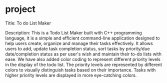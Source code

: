 # project

Title: To do List Maker

Description:
This is a Todo List Maker built with C++ programming language, it is a simple and efficient command-line application designed to help users create, organize and manage their tasks effectively.
It allows users to add, update task completion status, sort tasks by priority/due date/completion status as per user's wish and maintain their to-do lists with ease. 
We have also added color coding to represent different priority levels in the display of the todo list. The priority levels are represented by different colors to visually distinguish tasks based on their importance. Tasks with higher priority levels are displayed in more eye-catching colors. 
